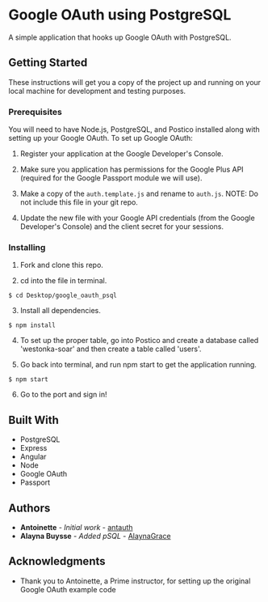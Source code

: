 # Google OAuth using PostgreSQL

A simple application that hooks up Google OAuth with PostgreSQL.

## Getting Started

These instructions will get you a copy of the project up and running on your local machine for development and testing purposes.

### Prerequisites

You will need to have Node.js, PostgreSQL, and Postico installed along with setting up your Google OAuth. To set up Google OAuth:

1. Register your application at the Google Developer's Console.

2. Make sure you application has permissions for the Google Plus API (required for the Google Passport module we will use).

3. Make a copy of the `auth.template.js`  and rename to `auth.js`. NOTE: Do not include this file in your git repo.

4. Update the new file with your Google API credentials (from the Google Developer's Console) and the client secret for your sessions.

### Installing

1. Fork and clone this repo.

2. cd into the file in terminal.

```
$ cd Desktop/google_oauth_psql
```

3. Install all dependencies.

```
$ npm install
```

4. To set up the proper table, go into Postico and create a database called 'westonka-soar' and then create a table called 'users'.

5. Go back into terminal, and run npm start to get the application running.

```
$ npm start
```

6. Go to the port and sign in!

## Built With

* PostgreSQL
* Express
* Angular
* Node
* Google OAuth
* Passport 

## Authors

* **Antoinette** - *Initial work* - [antauth](https://github.com/antauth)
* **Alayna Buysse** - *Added pSQL* - [AlaynaGrace](https://github.com/AlaynaGrace)

## Acknowledgments

* Thank you to Antoinette, a Prime instructor, for setting up the original Google OAuth example code
